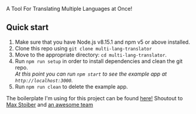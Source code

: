 A Tool For Translating Multiple Languages at Once!

## Quick start

1.  Make sure that you have Node.js v8.15.1 and npm v5 or above installed.
2.  Clone this repo using `git clone multi-lang-translator`
3.  Move to the appropriate directory: `cd multi-lang-translator`.<br />
4.  Run `npm run setup` in order to install dependencies and clean the git repo.<br />
    _At this point you can run `npm start` to see the example app at `http://localhost:3000`._
5.  Run `npm run clean` to delete the example app.

The boilerplate I'm using for this project can be found [here!](https://github.com/react-boilerplate/react-boilerplate/)
Shoutout to [Max Stoiber](https://twitter.com/mxstbr) and [an awesome team](https://github.com/orgs/react-boilerplate/people)
